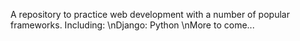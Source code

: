 A repository to practice web development with a number of popular frameworks. Including:
\nDjango: Python
\nMore to come...
